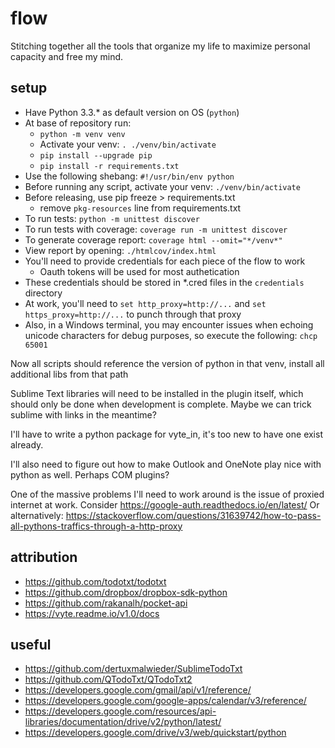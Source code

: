 # flow
Stitching together all the tools that organize my life to maximize personal capacity and free my mind.

## setup
- Have Python 3.3.* as default version on OS (`python`)
- At base of repository run: 
    + `python -m venv venv`
    + Activate your venv: `. ./venv/bin/activate`
    + `pip install --upgrade pip`
    + `pip install -r requirements.txt`
- Use the following shebang: `#!/usr/bin/env python`
- Before running any script, activate your venv: `./venv/bin/activate`
- Before releasing, use pip freeze > requirements.txt
    + remove `pkg-resources` line from requirements.txt
- To run tests: `python -m unittest discover`
- To run tests with coverage: `coverage run -m unittest discover`
- To generate coverage report: `coverage html --omit="*/venv*"`
- View report by opening: `./htmlcov/index.html`
- You'll need to provide credentials for each piece of the flow to work
    + Oauth tokens will be used for most authetication
- These credentials should be stored in *.cred files in the `credentials` directory
- At work, you'll need to `set http_proxy=http://...` and `set https_proxy=http://...` to punch through that proxy
- Also, in a Windows terminal, you may encounter issues when echoing unicode characters for debug purposes, so execute the following: `chcp 65001`

Now all scripts should reference the version of python in that venv, install all additional libs from that path

Sublime Text libraries will need to be installed in the plugin itself, which should only be done when development is complete.  Maybe we can trick sublime with links in the meantime?

I'll have to write a python package for vyte_in, it's too new to have one exist already.

I'll also need to figure out how to make Outlook and OneNote play nice with python as well.  Perhaps COM plugins?

One of the massive problems I'll need to work around is the issue of proxied internet at work.
Consider https://google-auth.readthedocs.io/en/latest/
Or alternatively: https://stackoverflow.com/questions/31639742/how-to-pass-all-pythons-traffics-through-a-http-proxy

## attribution
- https://github.com/todotxt/todotxt
- https://github.com/dropbox/dropbox-sdk-python
- https://github.com/rakanalh/pocket-api
- https://vyte.readme.io/v1.0/docs

## useful
- https://github.com/dertuxmalwieder/SublimeTodoTxt
- https://github.com/QTodoTxt/QTodoTxt2
- https://developers.google.com/gmail/api/v1/reference/
- https://developers.google.com/google-apps/calendar/v3/reference/
- https://developers.google.com/resources/api-libraries/documentation/drive/v2/python/latest/
- https://developers.google.com/drive/v3/web/quickstart/python